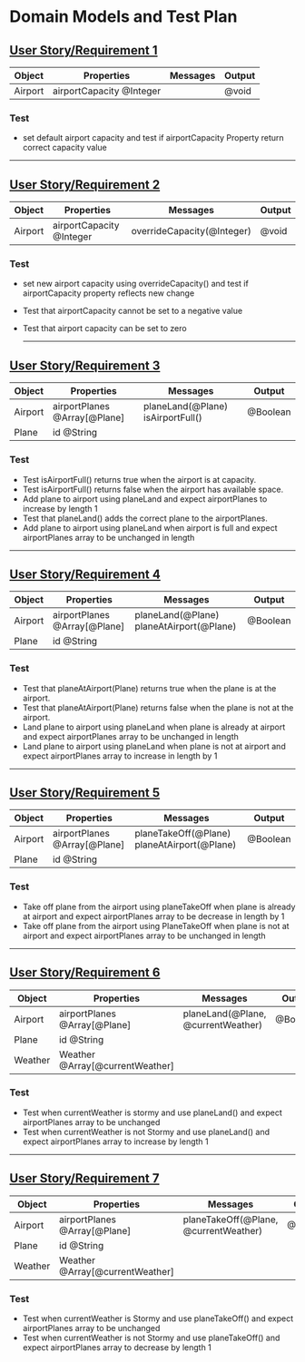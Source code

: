 # Domain Models and Test Plan

## [User Story/Requirement 1](user-stories.md)

| Object  | Properties               | Messages | Output |
| ------- | ------------------------ | -------- | ------ |
| Airport | airportCapacity @Integer |          | @void  |

### Test

- set default airport capacity and test if airportCapacity Property return correct capacity value

---

## [User Story/Requirement 2](user-stories.md)

| Object  | Properties               | Messages                   | Output |
| ------- | ------------------------ | -------------------------- | ------ |
| Airport | airportCapacity @Integer | overrideCapacity(@Integer) | @void  |

### Test

- set new airport capacity using overrideCapacity() and test if airportCapacity property reflects new change
- Test that airportCapacity cannot be set to a negative value
- Test that airport capacity can be set to zero

  ***

## [User Story/Requirement 3](user-stories.md)

| Object  | Properties                   | Messages                          | Output   |
| ------- | ---------------------------- | --------------------------------- | -------- |
| Airport | airportPlanes @Array[@Plane] | planeLand(@Plane) isAirportFull() | @Boolean |
| Plane   | id @String                   |                                   |          |

### Test

- Test isAirportFull() returns true when the airport is at capacity.
- Test isAirportFull() returns false when the airport has available space.
- Add plane to airport using planeLand and expect airportPlanes to increase by length 1
- Test that planeLand() adds the correct plane to the airportPlanes.
- Add plane to airport using planeLand when airport is full and expect airportPlanes array to be unchanged in length

---

## [User Story/Requirement 4](user-stories.md)

| Object  | Properties                   | Messages                                 | Output   |
| ------- | ---------------------------- | ---------------------------------------- | -------- |
| Airport | airportPlanes @Array[@Plane] | planeLand(@Plane) planeAtAirport(@Plane) | @Boolean |
| Plane   | id @String                   |                                          |          |

### Test

- Test that planeAtAirport(Plane) returns true when the plane is at the airport.
- Test that planeAtAirport(Plane) returns false when the plane is not at the airport.
- Land plane to airport using planeLand when plane is already at airport and expect airportPlanes array to be unchanged in length
- Land plane to airport using planeLand when plane is not at airport and expect airportPlanes array to increase in length by 1

---

## [User Story/Requirement 5](user-stories.md)

| Object  | Properties                   | Messages                                    | Output   |
| ------- | ---------------------------- | ------------------------------------------- | -------- |
| Airport | airportPlanes @Array[@Plane] | planeTakeOff(@Plane) planeAtAirport(@Plane) | @Boolean |
| Plane   | id @String                   |                                             |          |

### Test

- Take off plane from the airport using planeTakeOff when plane is already at airport and expect airportPlanes array to be decrease in length by 1
- Take off plane from the airport using PlaneTakeOff when plane is not at airport and expect airportPlanes array to be unchanged in length

---

## [User Story/Requirement 6](user-stories.md)

| Object  | Properties                      | Messages                           | Output   |
| ------- | ------------------------------- | ---------------------------------- | -------- |
| Airport | airportPlanes @Array[@Plane]    | planeLand(@Plane, @currentWeather) | @Boolean |
| Plane   | id @String                      |                                    |          |
| Weather | Weather @Array[@currentWeather] |                                    |          |

### Test

- Test when currentWeather is stormy and use planeLand() and expect airportPlanes array to be unchanged
- Test when currentWeather is not Stormy and use planeLand() and expect airportPlanes array to increase by length 1

---

## [User Story/Requirement 7](user-stories.md)

| Object  | Properties                      | Messages                              | Output   |
| ------- | ------------------------------- | ------------------------------------- | -------- |
| Airport | airportPlanes @Array[@Plane]    | planeTakeOff(@Plane, @currentWeather) | @Boolean |
| Plane   | id @String                      |                                       |          |
| Weather | Weather @Array[@currentWeather] |                                       |          |

### Test

- Test when currentWeather is Stormy and use planeTakeOff() and expect airportPlanes array to be unchanged
- Test when currentWeather is not Stormy and use planeTakeOff() and expect airportPlanes array to decrease by length 1
